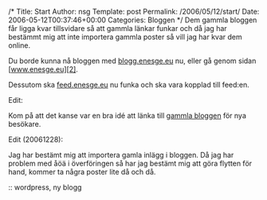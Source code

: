 /*
 Title: Start
 Author: nsg
 Template: post
 Permalink: /2006/05/12/start/
 Date: 2006-05-12T00:37:46+00:00
 Categories: Bloggen
*/
Dem gammla bloggen får ligga kvar tillsvidare så att gammla länkar funkar och då jag har bestämmt mig att inte importera gammla poster så vill jag har kvar dem online.

Du borde kunna nå bloggen med [blogg.enesge.eu][1] nu, eller gå genom sidan [www.enesge.eu][2].

Dessutom ska [feed.enesge.eu][3] nu funka och ska vara kopplad till feed:en.

Edit:

Kom på att det kanse var en bra idé att länka till [gammla bloggen][4] för nya besökare.

Edit (20061228):

Jag har bestämt mig att importera gamla inlägg i bloggen. Då jag har problem med åöä i överföringen så har jag bestämt mig att göra flytten för hand, kommer ta några poster lite då och då.

:: wordpress, ny blogg

<small></small>

 [1]: http://blogg.enesge.eu "Bloggen"
 [2]: http://www.enesge.eu "enesge.eu"
 [3]: http://feed.enesge.eu "Blogg Feed"
 [4]: http://web.enesge.eu/~s/blogg/ "sBlogg"